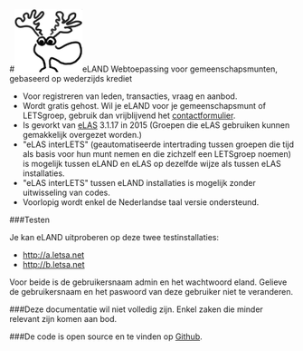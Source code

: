 #<img src="img/eland-w200.png" width="120">eLAND
Webtoepassing voor gemeenschapsmunten, gebaseerd op wederzijds krediet

* Voor registreren van leden, transacties, vraag en aanbod.
* Wordt gratis gehost. Wil je eLAND voor je gemeenschapsmunt of LETSgroep, gebruik dan vrijblijvend het <a href="http://hosting.letsa.net">contactformulier</a>.
* Is gevorkt van [eLAS](http://www.elasproject.org) 3.1.17 in 2015 (Groepen die eLAS gebruiken kunnen gemakkelijk overgezet worden.)
* "eLAS interLETS" (geautomatiseerde intertrading tussen groepen die tijd als basis voor hun munt nemen en die zichzelf een LETSgroep noemen) is mogelijk
tussen eLAND en eLAS op dezelfde wijze als tussen eLAS installaties.
* "eLAS interLETS" tussen eLAND installaties is mogelijk zonder uitwisseling van codes.
* Voorlopig wordt enkel de Nederlandse taal versie ondersteund.

###Testen

Je kan eLAND uitproberen op deze twee testinstallaties:

* http://a.letsa.net
* http://b.letsa.net

Voor beide is de gebruikersnaam admin en het wachtwoord eland.
Gelieve de gebruikersnaam en het paswoord van deze gebruiker niet te veranderen.


###Deze documentatie
wil niet volledig zijn. Enkel zaken die minder relevant zijn komen aan bod.

###De code
is open source en te vinden op [Github](https://github.com/eeemarv/eland).
